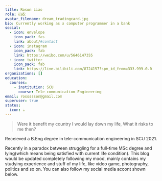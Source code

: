 ```yaml
---
title: Roson Liao
role: 码农
avatar_filename: dream_tradingcard.jpg
bio: Currently working as a computer programmer in a bank
social:
  - icon: envelope
    icon_pack: fas
    link: about/#contact
  - icon: instagram
    icon_pack: fab
    link: https://weibo.com/u/5646147355
  - icon: twitter
    icon_pack: fab
    link: https://live.bilibili.com/8724157?spm_id_from=333.999.0.0
organizations: []
education:
  courses:
    - institution: SCU
      course: Tele-communication Engineering
email: rossssson@gmail.com
superuser: true
status:
  icon: ☕️
---
```

> Were it benefit my country I would lay down my life, What it risks to me then?

Receieved a B.Eng degree in tele-communication engineering in SCU 2021. 

Recently in a paradox between struggling for a full-time MSc degree and lying(which means being satisfied with current life condition). This blog would be updated completely following my mood, mainly contains my studying experience and stuff of my life, like video game, photography, politics and so on. You can also follow my social media accont shown below.